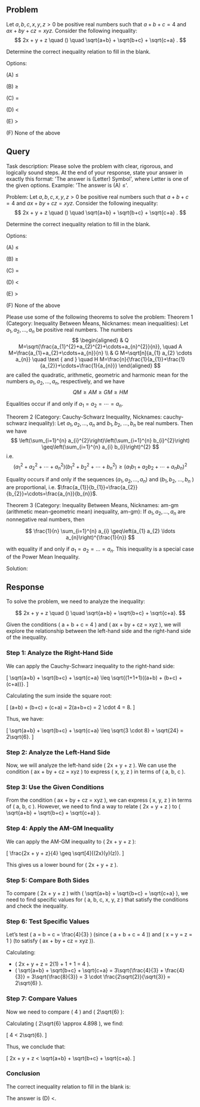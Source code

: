 ## Problem

Let $a, b, c, x, y, z > 0$ be positive real numbers such that $a + b + c = 4$ and $a x + b y + c z = x y z$. Consider the following inequality:
$$
2x + y + z \quad () \quad \sqrt{a+b} + \sqrt{b+c} + \sqrt{c+a} .
$$

Determine the correct inequality relation to fill in the blank.

Options:

(A) $\leq$ 

(B) $\geq$

(C) $=$ 

(D) $<$

(E) $>$

(F) None of the above

## Query

Task description: Please solve the problem with clear, rigorous, and logically sound steps. At the end of your response, state your answer in exactly this format: 'The answer is (Letter) Symbol', where Letter is one of the given options. Example: 'The answer is (A) $\leq$'.

Problem: Let $a, b, c, x, y, z > 0$ be positive real numbers such that $a + b + c = 4$ and $a x + b y + c z = x y z$. Consider the following inequality:
$$
2x + y + z \quad () \quad \sqrt{a+b} + \sqrt{b+c} + \sqrt{c+a} .
$$

Determine the correct inequality relation to fill in the blank.

Options:

(A) $\leq$ 

(B) $\geq$

(C) $=$ 

(D) $<$

(E) $>$

(F) None of the above

Please use some of the following theorems to solve the problem:
Theorem 1 (Category: Inequality Between Means, Nicknames: mean inequalities): Let $a_{1}, a_{2}, \ldots, a_{n}$ be positive real numbers. The numbers
$$
\begin{aligned}
& Q M=\sqrt{\frac{a_{1}^{2}+a_{2}^{2}+\cdots+a_{n}^{2}}{n}}, \quad A M=\frac{a_{1}+a_{2}+\cdots+a_{n}}{n} \\
& G M=\sqrt[n]{a_{1} a_{2} \cdots a_{n}} \quad \text { and } \quad H M=\frac{n}{\frac{1}{a_{1}}+\frac{1}{a_{2}}+\cdots+\frac{1}{a_{n}}}
\end{aligned}
$$
are called the quadratic, arithmetic, geometric and harmonic mean for the numbers $a_{1}, a_{2}, \ldots, a_{n}$, respectively, and we have
$$
Q M \geq A M \geq G M \geq H M
$$

Equalities occur if and only if $a_{1}=a_{2}=\cdots=a_{n}$.

Theorem 2 (Category: Cauchy-Schwarz Inequality, Nicknames: cauchy-schwarz inequality): Let $a_{1}, a_{2}, \ldots, a_{n}$ and $b_{1}, b_{2}$, $\ldots, b_{n}$ be real numbers. Then we have
$$
\left(\sum_{i=1}^{n} a_{i}^{2}\right)\left(\sum_{i=1}^{n} b_{i}^{2}\right) \geq\left(\sum_{i=1}^{n} a_{i} b_{i}\right)^{2}
$$
i.e.
$$
\left(a_{1}^{2}+a_{2}^{2}+\cdots+a_{n}^{2}\right)\left(b_{1}^{2}+b_{2}^{2}+\cdots+b_{n}^{2}\right) \geq\left(a_{1} b_{1}+a_{2} b_{2}+\cdots+a_{n} b_{n}\right)^{2}
$$

Equality occurs if and only if the sequences $\left(a_{1}, a_{2}, \ldots, a_{n}\right)$ and $\left(b_{1}, b_{2}\right.$, $\ldots, b_{n}$ ) are proportional, i.e. $\frac{a_{1}}{b_{1}}=\frac{a_{2}}{b_{2}}=\cdots=\frac{a_{n}}{b_{n}}$.

Theorem 3 (Category: Inequality Between Means, Nicknames: am-gm (arithmetic mean-geometric mean) inequality, am-gm): If $a_{1}, a_{2}, \ldots, a_{n}$ are nonnegative real numbers, then

$$
\frac{1}{n} \sum_{i=1}^{n} a_{i} \geq\left(a_{1} a_{2} \ldots a_{n}\right)^{\frac{1}{n}}
$$

with equality if and only if $a_{1}=a_{2}=\ldots=a_{n}$. This inequality is a special case of the Power Mean Inequality.

Solution:

## Response

To solve the problem, we need to analyze the inequality:

$$
2x + y + z \quad () \quad \sqrt{a+b} + \sqrt{b+c} + \sqrt{c+a}.
$$

Given the conditions \( a + b + c = 4 \) and \( ax + by + cz = xyz \), we will explore the relationship between the left-hand side and the right-hand side of the inequality.

### Step 1: Analyze the Right-Hand Side

We can apply the Cauchy-Schwarz inequality to the right-hand side:

\[
\sqrt{a+b} + \sqrt{b+c} + \sqrt{c+a} \leq \sqrt{(1+1+1)((a+b) + (b+c) + (c+a))}.
\]

Calculating the sum inside the square root:

\[
(a+b) + (b+c) + (c+a) = 2(a+b+c) = 2 \cdot 4 = 8.
\]

Thus, we have:

\[
\sqrt{a+b} + \sqrt{b+c} + \sqrt{c+a} \leq \sqrt{3 \cdot 8} = \sqrt{24} = 2\sqrt{6}.
\]

### Step 2: Analyze the Left-Hand Side

Now, we will analyze the left-hand side \( 2x + y + z \). We can use the condition \( ax + by + cz = xyz \) to express \( x, y, z \) in terms of \( a, b, c \).

### Step 3: Use the Given Conditions

From the condition \( ax + by + cz = xyz \), we can express \( x, y, z \) in terms of \( a, b, c \). However, we need to find a way to relate \( 2x + y + z \) to \( \sqrt{a+b} + \sqrt{b+c} + \sqrt{c+a} \).

### Step 4: Apply the AM-GM Inequality

We can apply the AM-GM inequality to \( 2x + y + z \):

\[
\frac{2x + y + z}{4} \geq \sqrt[4]{(2x)(y)(z)}.
\]

This gives us a lower bound for \( 2x + y + z \).

### Step 5: Compare Both Sides

To compare \( 2x + y + z \) with \( \sqrt{a+b} + \sqrt{b+c} + \sqrt{c+a} \), we need to find specific values for \( a, b, c, x, y, z \) that satisfy the conditions and check the inequality.

### Step 6: Test Specific Values

Let’s test \( a = b = c = \frac{4}{3} \) (since \( a + b + c = 4 \)) and \( x = y = z = 1 \) (to satisfy \( ax + by + cz = xyz \)).

Calculating:

- \( 2x + y + z = 2(1) + 1 + 1 = 4 \).
- \( \sqrt{a+b} + \sqrt{b+c} + \sqrt{c+a} = 3\sqrt{\frac{4}{3} + \frac{4}{3}} = 3\sqrt{\frac{8}{3}} = 3 \cdot \frac{2\sqrt{2}}{\sqrt{3}} = 2\sqrt{6} \).

### Step 7: Compare Values

Now we need to compare \( 4 \) and \( 2\sqrt{6} \):

Calculating \( 2\sqrt{6} \approx 4.898 \), we find:

\[
4 < 2\sqrt{6}.
\]

Thus, we conclude that:

\[
2x + y + z < \sqrt{a+b} + \sqrt{b+c} + \sqrt{c+a}.
\]

### Conclusion

The correct inequality relation to fill in the blank is:

The answer is (D) $<$.